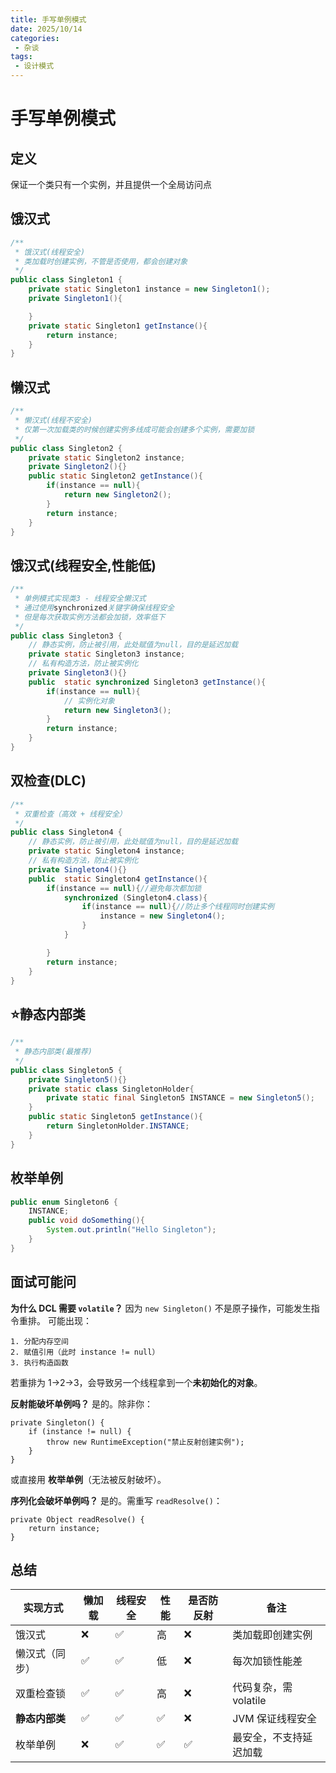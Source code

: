 ```yaml
---
title: 手写单例模式
date: 2025/10/14
categories:
 - 杂谈
tags:
 - 设计模式
---
```




# 手写单例模式

## 定义

保证一个类只有一个实例，并且提供一个全局访问点

## 饿汉式

```java
/**
 * 饿汉式(线程安全)
 * 类加载时创建实例，不管是否使用，都会创建对象
 */
public class Singleton1 {
    private static Singleton1 instance = new Singleton1();
    private Singleton1(){

    }
    private static Singleton1 getInstance(){
        return instance;
    }
}
```

## 懒汉式

```java
/**
 * 懒汉式(线程不安全)
 * 仅第一次加载类的时候创建实例多线成可能会创建多个实例，需要加锁
 */
public class Singleton2 {
    private static Singleton2 instance;
    private Singleton2(){}
    public static Singleton2 getInstance(){
        if(instance == null){
            return new Singleton2();
        }
        return instance;
    }
}

```

## 饿汉式(线程安全,性能低)

```java
/**
 * 单例模式实现类3 - 线程安全懒汉式
 * 通过使用synchronized关键字确保线程安全
 * 但是每次获取实例方法都会加锁，效率低下
 */
public class Singleton3 {
    // 静态实例，防止被引用，此处赋值为null，目的是延迟加载
    private static Singleton3 instance;
    // 私有构造方法，防止被实例化
    private Singleton3(){}
    public  static synchronized Singleton3 getInstance(){
        if(instance == null){
            // 实例化对象
            return new Singleton3();
        }
        return instance;
    }
}
```

## 双检查(DLC)

```java
/**
 * 双重检查（高效 + 线程安全）
 */
public class Singleton4 {
    // 静态实例，防止被引用，此处赋值为null，目的是延迟加载
    private static Singleton4 instance;
    // 私有构造方法，防止被实例化
    private Singleton4(){}
    public  static Singleton4 getInstance(){
        if(instance == null){//避免每次都加锁
            synchronized (Singleton4.class){
                if(instance == null){//防止多个线程同时创建实例
                    instance = new Singleton4();
                }
            }

        }
        return instance;
    }
}
```

## ⭐静态内部类

```java
/**
 * 静态内部类(最推荐)
 */
public class Singleton5 {
    private Singleton5(){}
    private static class SingletonHolder{
        private static final Singleton5 INSTANCE = new Singleton5();
    }
    public static Singleton5 getInstance(){
        return SingletonHolder.INSTANCE;
    }
}

```

## 枚举单例

```java
public enum Singleton6 {
    INSTANCE;
    public void doSomething(){
        System.out.println("Hello Singleton");
    }
}

```



## 面试可能问

**为什么 DCL 需要 `volatile`？**
 因为 `new Singleton()` 不是原子操作，可能发生指令重排。
 可能出现：

```
1. 分配内存空间
2. 赋值引用（此时 instance != null）
3. 执行构造函数
```

若重排为 1→2→3，会导致另一个线程拿到一个**未初始化的对象**。

**反射能破坏单例吗？**
 是的。除非你：

```
private Singleton() {
    if (instance != null) {
        throw new RuntimeException("禁止反射创建实例");
    }
}
```

或直接用 **枚举单例**（无法被反射破坏）。

**序列化会破坏单例吗？**
 是的。需重写 `readResolve()`：

```
private Object readResolve() {
    return instance;
}
```

## 总结

| 实现方式       | 懒加载 | 线程安全 | 性能 | 是否防反射 | 备注                   |
| -------------- | ------ | -------- | ---- | ---------- | ---------------------- |
| 饿汉式         | ❌      | ✅        | 高   | ❌          | 类加载即创建实例       |
| 懒汉式（同步） | ✅      | ✅        | 低   | ❌          | 每次加锁性能差         |
| 双重检查锁     | ✅      | ✅        | 高   | ❌          | 代码复杂，需 volatile  |
| **静态内部类** | ✅      | ✅        | ✅    | ❌          | JVM 保证线程安全       |
| 枚举单例       | ❌      | ✅        | ✅    | ✅          | 最安全，不支持延迟加载 |